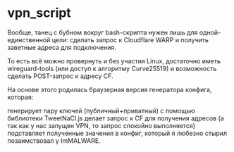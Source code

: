 # vpn_script
Вообще, танец с бубном вокруг bash-скрипта нужен лишь для одной-единственной цели: сделать запрос к Cloudflare WARP и получить заветные адреса для подключения.

То есть всё можно провернуть и без участия Linux, достаточно иметь wireguard-tools (или доступ к алгоритму Curve25519) и возможность сделать POST-запрос к адресу CF.

На основе этого родилась браузерная версия генератора конфига, которая:

генерирует пару ключей (публичный+приватный) с помощью библиотеки TweetNaCl.js
делает запрос к CF для получения адресов (а так как у нас запущен VPN, то запрос спокойно выполняется)
подставляет полученные значения в конфиг, который я любезно стырил позаимствовал у ImMALWARE.
